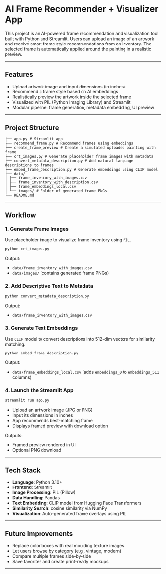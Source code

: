 # AI Frame Recommender + Visualizer App

This project is an AI-powered frame recommendation and visualization tool built with Python and Streamlit. Users can upload an image of an artwork and receive smart frame style recommendations from an inventory. The selected frame is automatically applied around the painting in a realistic preview.

---

## Features

- Upload artwork image and input dimensions (in inches)
- Recommend a frame style based on AI embeddings
- Realistically preview the artwork inside the selected frame
- Visualized with PIL (Python Imaging Library) and Streamlit
- Modular pipeline: frame generation, metadata embedding, UI preview

---

## Project Structure

```
├── app.py # Streamlit app
├── recommend_frame.py # Recommend frames using embeddings
├── create_frame_preview # Create a simulated uploaded painting with frame
├── crt_images.py # Generate placeholder frame images with metadata
├── convert_metadata_description.py # Add natural language descriptions to frames
├── embed_frame_description.py # Generate embeddings using CLIP model
├── data/
│ ├── frame_inventory_with_images.csv
│ ├── frame_inventory_with_description.csv
│ ├── frame_embeddings_local.csv
│ └── images/ # Folder of generated frame PNGs
└── README.md
```

---

## Workflow

### 1. Generate Frame Images
Use placeholder image to visualize frame inventory using `PIL`.

```bash
python crt_images.py
```

Output:
- `data/frame_inventory_with_images.csv`
- `data/images/` (contains generated frame PNGs)



### 2. Add Descriptive Text to Metadata
```bash
python convert_metadata_description.py
```

Output:
- `data/frame_inventory_with_images.csv`



### 3. Generate Text Embeddings
Use `CLIP` model to convert descriptions into 512-dim vectors for similarity matching.

```bash
python embed_frame_description.py
```

Output:
- `data/frame_embeddings_local.csv` (adds `embeddings_0` to `embeddings_511` columns)



### 4. Launch the Streamlit App

```bash
streamlit run app.py
```
- Upload an artwork image (JPG or PNG)
- Input its dimensions in inches
- App recommends best-matching frame
- Displays framed preview with download option

Outputs:
- Framed preview rendered in UI
- Optional PNG download
---

## Tech Stack

- **Language**: Python 3.10+
- **Frontend**: Streamlit
- **Image Processing**: PIL (Pillow)
- **Data Handling**: Pandas
- **Text Embedding**: CLIP model from Hugging Face Transformers
- **Similarity Search**: cosine similarity via NumPy
- **Visualization**: Auto-generated frame overlays using PIL
---

## Future Improvements

- Replace color boxes with real moulding texture images
- Let users browse by category (e.g., vintage, modern)
- Compare multiple frames side-by-side
- Save favorites and create print-ready mockups
---